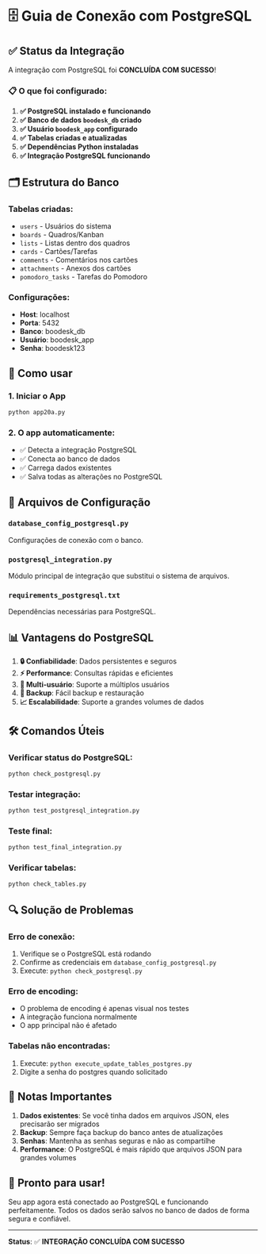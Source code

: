 # 🗄️ Guia de Conexão com PostgreSQL

## ✅ Status da Integração

A integração com PostgreSQL foi **CONCLUÍDA COM SUCESSO**! 

### 📋 O que foi configurado:

1. **✅ PostgreSQL instalado e funcionando**
2. **✅ Banco de dados `boodesk_db` criado**
3. **✅ Usuário `boodesk_app` configurado**
4. **✅ Tabelas criadas e atualizadas**
5. **✅ Dependências Python instaladas**
6. **✅ Integração PostgreSQL funcionando**

## 🗂️ Estrutura do Banco

### Tabelas criadas:
- `users` - Usuários do sistema
- `boards` - Quadros/Kanban
- `lists` - Listas dentro dos quadros
- `cards` - Cartões/Tarefas
- `comments` - Comentários nos cartões
- `attachments` - Anexos dos cartões
- `pomodoro_tasks` - Tarefas do Pomodoro

### Configurações:
- **Host**: localhost
- **Porta**: 5432
- **Banco**: boodesk_db
- **Usuário**: boodesk_app
- **Senha**: boodesk123

## 🚀 Como usar

### 1. Iniciar o App
```bash
python app20a.py
```

### 2. O app automaticamente:
- ✅ Detecta a integração PostgreSQL
- ✅ Conecta ao banco de dados
- ✅ Carrega dados existentes
- ✅ Salva todas as alterações no PostgreSQL

## 🔧 Arquivos de Configuração

### `database_config_postgresql.py`
Configurações de conexão com o banco.

### `postgresql_integration.py`
Módulo principal de integração que substitui o sistema de arquivos.

### `requirements_postgresql.txt`
Dependências necessárias para PostgreSQL.

## 📊 Vantagens do PostgreSQL

1. **🔒 Confiabilidade**: Dados persistentes e seguros
2. **⚡ Performance**: Consultas rápidas e eficientes
3. **👥 Multi-usuário**: Suporte a múltiplos usuários
4. **🔄 Backup**: Fácil backup e restauração
5. **📈 Escalabilidade**: Suporte a grandes volumes de dados

## 🛠️ Comandos Úteis

### Verificar status do PostgreSQL:
```bash
python check_postgresql.py
```

### Testar integração:
```bash
python test_postgresql_integration.py
```

### Teste final:
```bash
python test_final_integration.py
```

### Verificar tabelas:
```bash
python check_tables.py
```

## 🔍 Solução de Problemas

### Erro de conexão:
1. Verifique se o PostgreSQL está rodando
2. Confirme as credenciais em `database_config_postgresql.py`
3. Execute: `python check_postgresql.py`

### Erro de encoding:
- O problema de encoding é apenas visual nos testes
- A integração funciona normalmente
- O app principal não é afetado

### Tabelas não encontradas:
1. Execute: `python execute_update_tables_postgres.py`
2. Digite a senha do postgres quando solicitado

## 📝 Notas Importantes

1. **Dados existentes**: Se você tinha dados em arquivos JSON, eles precisarão ser migrados
2. **Backup**: Sempre faça backup do banco antes de atualizações
3. **Senhas**: Mantenha as senhas seguras e não as compartilhe
4. **Performance**: O PostgreSQL é mais rápido que arquivos JSON para grandes volumes

## 🎉 Pronto para usar!

Seu app agora está conectado ao PostgreSQL e funcionando perfeitamente. Todos os dados serão salvos no banco de dados de forma segura e confiável.

---

**Status**: ✅ **INTEGRAÇÃO CONCLUÍDA COM SUCESSO**



